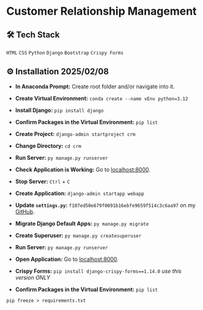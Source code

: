 # Customer Relationship Management

## 🛠️ Tech Stack

`HTML` `CSS` `Python` `Django` `Bootstrap` `Crispy Forms`

## ⚙️ Installation 2025/02/08

- **In Anaconda Prompt:** Create root folder and/or navigate into it.
- **Create Virtual Environment:** `conda create --name vEnv python=3.12`
- **Install Django:** `pip install django`
- **Confirm Packages in the Virtual Environment:** `pip list`
- **Create Project:** `django-admin startproject crm`
- **Change Directory:** `cd crm`
- **Run Server:**  `py manage.py runserver`
- **Check Application is Working:** Go to [localhost:8000](http://127.0.0.1:8000).
- **Stop Server:** `Ctrl` + `C`
- **Create Application:** `django-admin startapp webapp`
- **Update `settings.py`:** `f107ed50e679f0091b16ebfe9659f514c3c6aa97` on my [GitHub](https://github.com/waxx567/django-practice/tree/main/crm).
- **Migrate Django Default Apps:** `py manage.py migrate`
- **Create Superuser:** `py manage.py createsuperuser`
- **Run Server:**  `py manage.py runserver`
- **Open Application:** Go to [localhost:8000](http://127.0.0.1:8000).

- **Crispy Forms:** `pip install django-crispy-forms==1.14.0` *use this version ONLY*
- **Confirm Packages in the Virtual Environment:** `pip list`

`pip freeze > requirements.txt`
